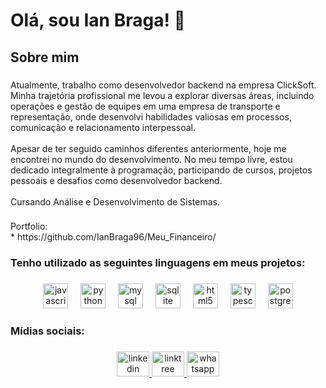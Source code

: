 <h1 align="left">Olá, sou Ian Braga! 👋</h1>

###

<h2 align="left">Sobre mim</h2>

###

<p align="left">Atualmente, trabalho como desenvolvedor backend na empresa ClickSoft. Minha trajetória profissional me levou a explorar diversas áreas, incluindo operações e gestão de equipes em uma empresa de transporte e representação, onde desenvolvi habilidades valiosas em processos, comunicação e relacionamento interpessoal.<br><br>Apesar de ter seguido caminhos diferentes anteriormente, hoje me encontrei no mundo do desenvolvimento. No meu tempo livre, estou dedicado integralmente à programação, participando de cursos, projetos pessoais e desafios como desenvolvedor backend.<br><br>Cursando Análise e Desenvolvimento de Sistemas.</p>

###

<p align="left">Portfolio:<br>* https://github.com/IanBraga96/Meu_Financeiro/</p>

###

<h3 align="left">Tenho utilizado as seguintes linguagens em meus projetos:</h3>

###

<div align="center">
  <img src="https://cdn.jsdelivr.net/gh/devicons/devicon/icons/javascript/javascript-original.svg" height="40" alt="javascript logo"  />
  <img width="12" />
  <img src="https://cdn.jsdelivr.net/gh/devicons/devicon/icons/python/python-original.svg" height="40" alt="python logo"  />
  <img width="12" />
  <img src="https://cdn.jsdelivr.net/gh/devicons/devicon/icons/mysql/mysql-original.svg" height="40" alt="mysql logo"  />
  <img width="12" />
  <img src="https://cdn.jsdelivr.net/gh/devicons/devicon/icons/sqlite/sqlite-original.svg" height="40" alt="sqlite logo"  />
  <img width="12" />
  <img src="https://cdn.jsdelivr.net/gh/devicons/devicon/icons/html5/html5-original.svg" height="40" alt="html5 logo"  />
  <img width="12" />
  <img src="https://cdn.jsdelivr.net/gh/devicons/devicon/icons/typescript/typescript-original.svg" height="40" alt="typescript logo" />
  <img width="12" />
  <img src="https://cdn.jsdelivr.net/gh/devicons/devicon/icons/postgresql/postgresql-original.svg" height="40" alt="postgresql logo" />
</div>

###

<h3 align="left">Mídias sociais:</h3>

###

<div align="center">
  <a href="https://www.linkedin.com/in/ian-bragaa/" target="_blank">
    <img src="https://raw.githubusercontent.com/maurodesouza/profile-readme-generator/master/src/assets/icons/social/linkedin/default.svg" width="52" height="40" alt="linkedin logo"  />
  </a>
  <a href="https://linktr.ee/ianbragaa" target="_blank">
    <img src="https://raw.githubusercontent.com/maurodesouza/profile-readme-generator/master/src/assets/icons/social/linktree/default.svg" width="52" height="40" alt="linktree logo"  />
  </a>
  <a href="https://api.whatsapp.com/send?phone=5521971495784" target="_blank">
    <img src="https://raw.githubusercontent.com/maurodesouza/profile-readme-generator/master/src/assets/icons/social/whatsapp/default.svg" width="52" height="40" alt="whatsapp logo"  />
  </a>
</div>

###
